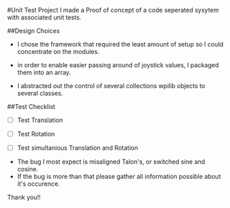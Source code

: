 #Unit Test Project
I made a Proof of concept of a code seperated sysytem with associated unit tests.

##Design Choices
- I chose the framework that required the least amount of setup so I could concentrate on the modules.

- in order to enable easier passing around of joystick values, I packaged them into an array.

- I abstracted out the control of several collections wpilib objects to several classes.

##Test Checklist
- [ ] Test Translation

- [ ] Test Rotation

- [ ] Test simultanious Translation and Rotation

- The bug I most expect is misaligned Talon's, or switched sine and cosine.
- If the bug is more than that please gather all information possible about it's occurence.

Thank you!!
